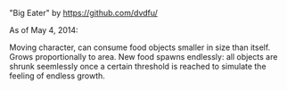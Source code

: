 "Big Eater" by https://github.com/dvdfu/

As of May 4, 2014:

Moving character, can consume food objects smaller in size than itself. Grows proportionally to area. New food spawns endlessly: all objects are shrunk seemlessly once a certain threshold is reached to simulate the feeling of endless growth.
